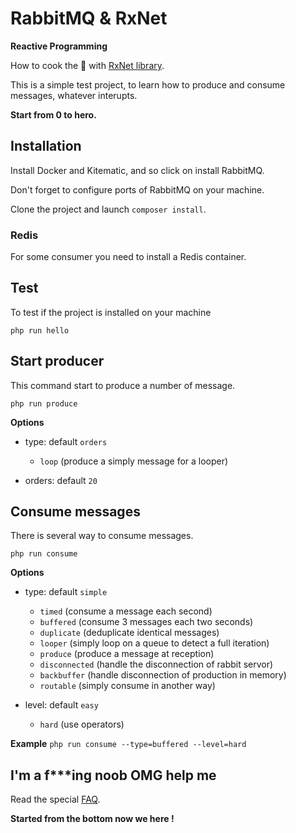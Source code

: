 # RabbitMQ & RxNet

**Reactive Programming**

How to cook the :rabbit: with 
[RxNet library](https://github.com/Domraider/rxnet).

This is a simple test project, to learn how to produce and consume messages, 
whatever interupts.

**Start from 0 to hero.**

## Installation

Install Docker and Kitematic, and so click on install RabbitMQ.

Don't forget to configure ports of RabbitMQ on your machine.

Clone the project and launch `composer install`.

### Redis

For some consumer you need to install a Redis container.

## Test

To test if the project is installed on your machine

`php run hello`

## Start producer

This command start to produce a number of message.

`php run produce`

**Options**
- type: default `orders`
    - `loop` (produce a simply message for a looper)

- orders: default `20`

## Consume messages

There is several way to consume messages.

`php run consume`

**Options**
- type: default `simple`
    - `timed` (consume a message each second)
    - `buffered` (consume 3 messages each two seconds)
    - `duplicate` (deduplicate identical messages)
    - `looper` (simply loop on a queue to detect a full iteration)
    - `produce` (produce a message at reception)
    - `disconnected` (handle the disconnection of rabbit servor)
    - `backbuffer` (handle disconnection of production in memory)
    - `routable` (simply consume in another way)
    
- level: default `easy`
    - `hard` (use operators)
    
**Example**
`php run consume --type=buffered --level=hard`

## I'm a f***ing noob OMG help me

Read the special [FAQ](resources/doc/hello-im-noob.md).

**Started from the bottom now we here !**

